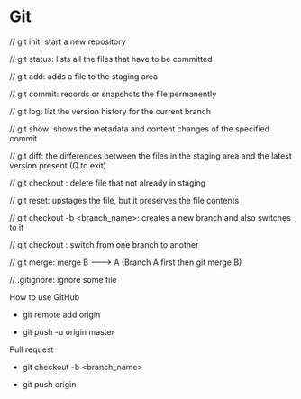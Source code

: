 # Git
// git init: start a new repository

// git status: lists all the files that have to be committed

// git add: adds a file to the staging area

// git commit: records or snapshots the file permanently

// git log: list the version history for the current branch

// git show: shows the metadata and content changes of the specified commit

// git diff: the differences between the files in the staging area and the latest version present (Q to exit)

// git checkout <file>: delete file that not already in staging  

// git reset: upstages the file, but it preserves the file contents

// git checkout -b <branch_name>: creates a new branch and also switches to it

// git checkout <branch>: switch from one branch to another

// git merge: merge B ---> A (Branch A first then git merge B)

// .gitignore: ignore some file

How to use GitHub

+ git remote add origin <link>
  
+ git push -u origin master

Pull request 

+ git checkout -b <branch_name>

+ git push origin <branch>
